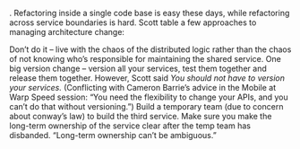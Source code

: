 . Refactoring inside a single code base is easy these days, while refactoring across service boundaries is hard. Scott table a few approaches to managing architecture change:

Don’t do it – live with the chaos of the distributed logic rather than the chaos of not knowing who’s responsible for maintaining the shared service.
One big version change – version all your services, test them together and release them together. However, Scott said *You should not have to version your services.* (Conflicting with Cameron Barrie’s advice in the Mobile at Warp Speed session: “You need the flexibility to change your APIs, and you can’t do that without versioning.”)
Build a temporary team (due to concern about conway’s law) to build the third service. Make sure you make the long-term ownership of the service clear after the temp team has disbanded. “Long-term ownership can’t be ambiguous.”


